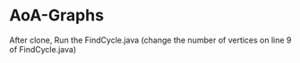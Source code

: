 # AoA-Graphs

After clone, 
Run the FindCycle.java (change the number of vertices on line 9 of FindCycle.java)
